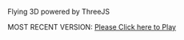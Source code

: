 Flying 3D powered by ThreeJS

MOST RECENT VERSION: [Please Click here to Play](https://rawcdn.githack.com/alperenbutun/Flying-3d/5774b42/index.html)
